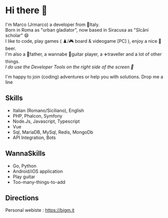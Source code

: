 # Hi there 👋

I'm Marco (Jrmarco) a developer from 🍕Italy.    
Born in Roma as "urban gladiator", now based in Siracusa as "Sǐcāni scholar" 😄   
I like to code, play games ( ♟️/🎮 board & videogame [PC] ), enjoy a nice 🍺 beer.   
I'm also a 👶father, a wannabe 🎸guitar player, a ✈️traveller and a lot of other things.   
_I do use the Developer Tools on the right side of the screen 👀_ 
    
I'm happy to join (coding) adventures or help you with solutions. Drop me a line
## Skills
* Italian (Romano/Siciliano), English
* PHP, Phalcon, Symfony
* Node.Js, Javascript, Typescript
* Vue
* Sql, MariaDB, MySql, Redis, MongoDb
* API Integration, Bots
## WannaSkills
* Go, Python
* Android/iOS application
* Play guitar
* Too-many-things-to-add
## Directions
Personal webiste : https://bigm.it
